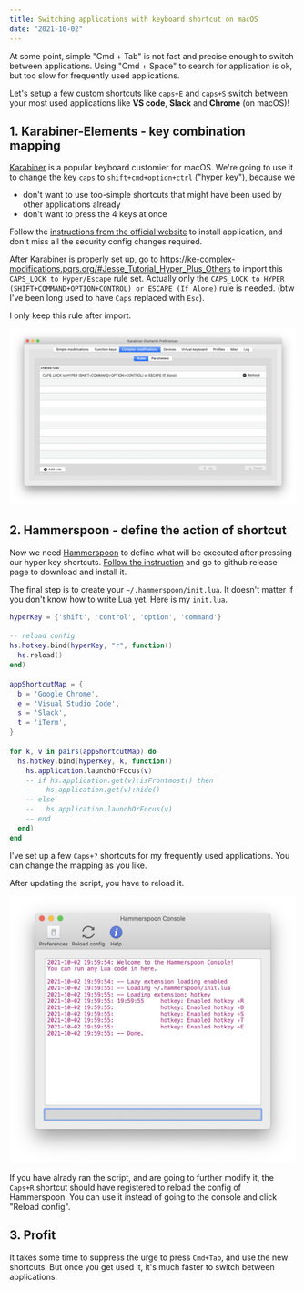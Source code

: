 ```yaml
---
title: Switching applications with keyboard shortcut on macOS
date: "2021-10-02"
---
```


At some point, simple "Cmd + Tab" is not fast and precise enough to switch between applications. Using "Cmd + Space" to search for application is ok, but too slow for frequently used applications. 

Let's setup a few custom shortcuts like `caps+E` and `caps+S` switch between your most used applications like **VS code**, **Slack** and **Chrome** (on macOS)!

## 1. Karabiner-Elements - key combination mapping

[Karabiner](https://karabiner-elements.pqrs.org) is a popular keyboard customier for macOS. We're going to use it to change the key `caps` to `shift+cmd+option+ctrl` ("hyper key"), because we
- don't want to use too-simple shortcuts that might have been used by other applications already
- don't want to press the 4 keys at once

Follow the [instructions from the official website](https://karabiner-elements.pqrs.org/docs/getting-started/installation/) to install application, and don't miss all the security config changes required.

After Karabiner is properly set up, go to https://ke-complex-modifications.pqrs.org/#Jesse_Tutorial_Hyper_Plus_Others to import this `CAPS_LOCK to Hyper/Escape` rule set. Actually only the `CAPS_LOCK to HYPER (SHIFT+COMMAND+OPTION+CONTROL) or ESCAPE (If Alone)` rule is needed. (btw I've been long used to have `Caps` replaced with `Esc`). 

I only keep this rule after import.

![karabiner-rule](karabiner-mapping.png)

## 2. Hammerspoon - define the action of shortcut

Now we need [Hammerspoon](https://www.hammerspoon.org/) to define what will be executed after pressing our hyper key shortcuts. [Follow the instruction](https://www.hammerspoon.org/) and go to github release page to download and install it.

The final step is to create your `~/.hammerspoon/init.lua`. It doesn't matter if you don't know how to write Lua yet. Here is my `init.lua`.

```lua
hyperKey = {'shift', 'control', 'option', 'command'}

-- reload config
hs.hotkey.bind(hyperKey, "r", function()
  hs.reload()
end)

appShortcutMap = {
  b = 'Google Chrome',
  e = 'Visual Studio Code',
  s = 'Slack',
  t = 'iTerm',
}

for k, v in pairs(appShortcutMap) do
  hs.hotkey.bind(hyperKey, k, function()
    hs.application.launchOrFocus(v)
    -- if hs.application.get(v):isFrontmost() then
    --   hs.application.get(v):hide()
    -- else
    --   hs.application.launchOrFocus(v)
    -- end
  end)
end
```

I've set up a few `Caps+?` shortcuts for my frequently used applications. You can change the mapping as you like.

After updating the script, you have to reload it.

![hammerspoon-console](hammerspoon-console.png)

If you have alrady ran the script, and are going to further modify it, the `Caps+R` shortcut should have registered to reload the config of Hammerspoon. You can use it instead of going to the console and click "Reload config".

## 3. Profit

It takes some time to suppress the urge to press `Cmd+Tab`, and use the new shortcuts. But once you get used it, it's much faster to switch between applications.